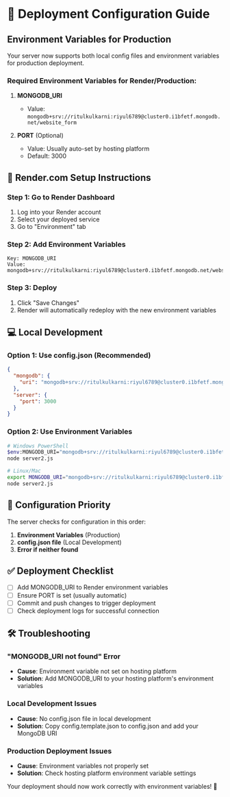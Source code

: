 # 🚀 Deployment Configuration Guide

## Environment Variables for Production

Your server now supports both local config files and environment variables for production deployment.

### Required Environment Variables for Render/Production:

1. **MONGODB_URI**
   - Value: `mongodb+srv://ritulkulkarni:riyul6789@cluster0.i1bfetf.mongodb.net/website_form`

2. **PORT** (Optional)
   - Value: Usually auto-set by hosting platform
   - Default: 3000

## 🔧 Render.com Setup Instructions

### Step 1: Go to Render Dashboard
1. Log into your Render account
2. Select your deployed service
3. Go to "Environment" tab

### Step 2: Add Environment Variables
```
Key: MONGODB_URI
Value: mongodb+srv://ritulkulkarni:riyul6789@cluster0.i1bfetf.mongodb.net/website_form
```

### Step 3: Deploy
1. Click "Save Changes"
2. Render will automatically redeploy with the new environment variables

## 💻 Local Development

### Option 1: Use config.json (Recommended)
```json
{
  "mongodb": {
    "uri": "mongodb+srv://ritulkulkarni:riyul6789@cluster0.i1bfetf.mongodb.net/website_form"
  },
  "server": {
    "port": 3000
  }
}
```

### Option 2: Use Environment Variables
```bash
# Windows PowerShell
$env:MONGODB_URI="mongodb+srv://ritulkulkarni:riyul6789@cluster0.i1bfetf.mongodb.net/website_form"
node server2.js

# Linux/Mac
export MONGODB_URI="mongodb+srv://ritulkulkarni:riyul6789@cluster0.i1bfetf.mongodb.net/website_form"
node server2.js
```

## 🔄 Configuration Priority

The server checks for configuration in this order:
1. **Environment Variables** (Production)
2. **config.json file** (Local Development)
3. **Error if neither found**

## ✅ Deployment Checklist

- [ ] Add MONGODB_URI to Render environment variables
- [ ] Ensure PORT is set (usually automatic)
- [ ] Commit and push changes to trigger deployment
- [ ] Check deployment logs for successful connection

## 🛠️ Troubleshooting

### "MONGODB_URI not found" Error
- **Cause**: Environment variable not set on hosting platform
- **Solution**: Add MONGODB_URI to your hosting platform's environment variables

### Local Development Issues
- **Cause**: No config.json file in local development
- **Solution**: Copy config.template.json to config.json and add your MongoDB URI

### Production Deployment Issues
- **Cause**: Environment variables not properly set
- **Solution**: Check hosting platform environment variable settings

Your deployment should now work correctly with environment variables! 🎉